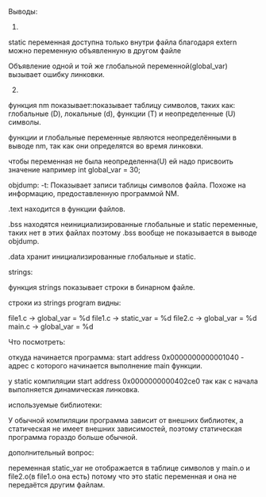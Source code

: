 Выводы:

1.
static переменная доступна только внутри файла
благодаря extern можно переменную объявленную в другом файле

Объявление одной и той же глобальной переменной(global_var) вызывает ошибку линковки.


2.
функция nm показывает:показывает таблицу символов, таких как: глобальные (D), локальные (d), функции (T) и неопределенные (U) символы. 

функции и глобальные переменные являются неопределёнными в выводе nm, так как они определятся во время линковки.

чтобы переменная не была неопределенна(U) ей надо присвоить значение например int global_var = 30;

objdump: 
-t:
Показывает записи таблицы символов файла. Похоже на информацию, предоставленную программой NM.

.text находится в функции файлов.

.bss находятся неинициализированные глобальные и static переменные, таких нет в этих файлах поэтому .bss вообще не показывается в выводе objdump.

.data хранит инициализированные глобальные и static.

strings:

функция strings показывает строки в бинарном файле.

строки из strings program видны:

file1.c -> global_var = %d
file1.c -> static_var = %d
file2.c -> global_var = %d
main.c -> global_var = %d


Что посмотреть:

откуда начинается программа:
start address 0x0000000000001040 - адрес с которого начинается выполнение main функции.

у static компиляции start address 0x0000000000402ce0 так как с начала выполняется динамическая линковка.

используемые библиотеки:

У обычной компиляции программа зависит от внешних библиотек, а статическая не имеет внешних зависимостей, поэтому статическая программа гораздо больше обычной.

дополнительный вопрос:

переменная static_var не отображается в таблице символов у main.o и file2.o(в file1.o она есть) потому что это  static переменная и она не передаётся другим файлам.